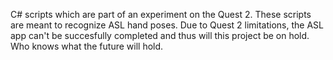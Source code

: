 C# scripts which are part of an experiment on the Quest 2. These scripts are meant to recognize ASL hand poses. 
Due to Quest 2 limitations, the ASL app can't be succesfully completed and thus will this project be on hold. Who knows what the future will hold.
